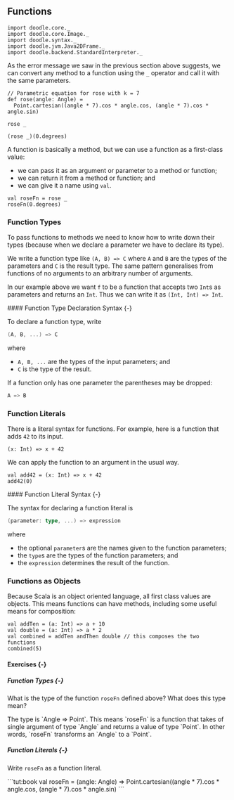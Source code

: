 ## Functions

```tut:invisible
import doodle.core._
import doodle.core.Image._
import doodle.syntax._
import doodle.jvm.Java2DFrame._
import doodle.backend.StandardInterpreter._
```

As the error message we saw in the previous section above suggests, we can convert any method to a function using the `_` operator and call it with the same parameters.


```tut:silent:book
// Parametric equation for rose with k = 7
def rose(angle: Angle) =
  Point.cartesian((angle * 7).cos * angle.cos, (angle * 7).cos * angle.sin)
```
```tut:book
rose _

(rose _)(0.degrees)
```

A function is basically a method, but we can use a function as a first-class value:

- we can pass it as an argument or parameter to a method or function; 
- we can return it from a method or function; and
- we can give it a name using `val`.

```tut:book
val roseFn = rose _
roseFn(0.degrees)
```


### Function Types

To pass functions to methods we need to know how to write down their types (because when we declare a parameter we have to declare its type).

We write a function type like `(A, B) => C` where `A` and `B` are the types of the parameters and `C` is the result type. 
The same pattern generalises from functions of no arguments to an arbitrary number of arguments.

In our example above we want `f` to be a function that accepts two `Int`s as parameters and returns an `Int`. Thus we can write it as `(Int, Int) => Int`.

<div class="callout callout-info">
#### Function Type Declaration Syntax {-}

To declare a function type, write

```scala
(A, B, ...) => C
```

where

- `A, B, ...` are the types of the input parameters; and
- `C` is the type of the result.

If a function only has one parameter the parentheses may be dropped:

```scala
A => B
```
</div>


### Function Literals

There is a literal syntax for functions. 
For example, here is a function that adds `42` to its input.

```tut:book
(x: Int) => x + 42
```

We can apply the function to an argument in the usual way.

```tut:book
val add42 = (x: Int) => x + 42
add42(0)
```

<div class="callout callout-info">
#### Function Literal Syntax {-}

The syntax for declaring a function literal is

```scala
(parameter: type, ...) => expression
```

where
- the optional `parameter`s are the names given to the function parameters;
- the `type`s are the types of the function parameters; and
- the `expression` determines the result of the function.
</div>


### Functions as Objects

Because Scala is an object oriented language, all first class values are objects.
This means functions can have methods, including some useful means for composition:

```tut:book
val addTen = (a: Int) => a + 10
val double = (a: Int) => a * 2
val combined = addTen andThen double // this composes the two functions
combined(5)
```

#### Exercises {-}

##### Function Types {-}

What is the type of the function `roseFn` defined above? What does this type mean?

<div class="solution">
The type is `Angle => Point`. This means `roseFn` is a function that takes of single argument of type `Angle` and returns a value of type `Point`. In other words, `roseFn` transforms an `Angle` to a `Point`.
</div>

##### Function Literals {-}

Write `roseFn` as a function literal.

<div class="solution">
```tut:book
val roseFn = (angle: Angle) =>
  Point.cartesian((angle * 7).cos * angle.cos, (angle * 7).cos * angle.sin)
```
</div>


